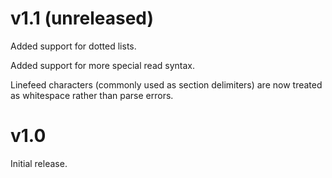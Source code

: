 # v1.1 (unreleased)

Added support for dotted lists.

Added support for more special read syntax.

Linefeed characters (commonly used as section delimiters) are now treated
as whitespace rather than parse errors.

# v1.0

Initial release.
